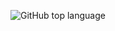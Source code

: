 ![GitHub top language](https://img.shields.io/github/languages/top/Frank1sales/CacheSimulator?style=for-the-badge)
